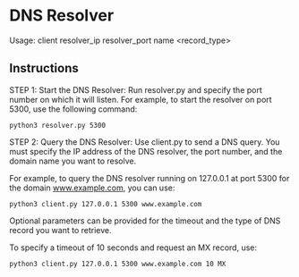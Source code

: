 # DNS Resolver

Usage: client resolver_ip resolver_port name <timeout> <record_type>

## Instructions
STEP 1: 
Start the DNS Resolver: Run resolver.py and specify the port number on which it will listen. For example, to start the resolver on port 5300, use the following command:

`python3 resolver.py 5300`

STEP 2:
Query the DNS Resolver: Use client.py to send a DNS query. You must specify the IP address of the DNS resolver, the port number, and the domain name you want to resolve. 

For example, to query the DNS resolver running on 127.0.0.1 at port 5300 for the domain www.example.com, you can use: 

`python3 client.py 127.0.0.1 5300 www.example.com`


Optional parameters can be provided for the timeout and the type of DNS record you want to retrieve. 

To specify a timeout of 10 seconds and request an MX record, use: 

`python3 client.py 127.0.0.1 5300 www.example.com 10 MX`


